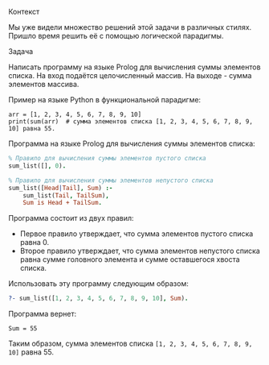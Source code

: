 Контекст

Мы уже видели множество решений этой задачи в различных
стилях. Пришло время решить её с помощью логической
парадигмы.


Задача

Написать программу на языке Prolog для вычисления суммы
элементов списка. На вход подаётся целочисленный массив.
На выходе - сумма элементов массива.


Пример на языке Python в функциональной парадигме:

```
arr = [1, 2, 3, 4, 5, 6, 7, 8, 9, 10]
print(sum(arr)  # сумма элементов списка [1, 2, 3, 4, 5, 6, 7, 8, 9, 10] равна 55.
```

Программа на языке Prolog для вычисления суммы элементов списка:

```prolog
% Правило для вычисления суммы элементов пустого списка
sum_list([], 0).

% Правило для вычисления суммы элементов непустого списка
sum_list([Head|Tail], Sum) :-
    sum_list(Tail, TailSum),
    Sum is Head + TailSum.
```

Программа состоит из двух правил:
 - Первое правило утверждает, что сумма элементов пустого списка равна 0.
 - Второе правило утверждает, что сумма элементов непустого списка равна сумме головного элемента и сумме оставшегося хвоста списка.


Использовать эту программу следующим образом:

```prolog
?- sum_list([1, 2, 3, 4, 5, 6, 7, 8, 9, 10], Sum).
```

Программа вернет:

```
Sum = 55
```

Таким образом, сумма элементов списка `[1, 2, 3, 4, 5, 6, 7, 8, 9, 10]` равна 55.
